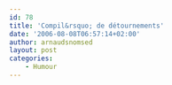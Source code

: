 ```yaml
---
id: 78
title: 'Compil&rsquo; de détournements'
date: '2006-08-08T06:57:14+02:00'
author: arnaudsnomsed
layout: post
categories:
    - Humour
---
```


<center><object height="350" width="425"><param name="movie" value="http://www.youtube.com/v/wDFv1Na8X3s"></param><embed height="350" src="http://www.youtube.com/v/wDFv1Na8X3s" type="application/x-shockwave-flash" width="425"></embed></object></center>  
  
<center><object height="350" width="425"><param name="movie" value="http://www.youtube.com/v/cL0HdHh5vMY"></param><embed height="350" src="http://www.youtube.com/v/cL0HdHh5vMY" type="application/x-shockwave-flash" width="425"></embed></object>  
<object height="350" width="425"><param name="movie" value="http://www.youtube.com/v/g6282zb78U4"></param><embed height="350" src="http://www.youtube.com/v/g6282zb78U4" type="application/x-shockwave-flash" width="425"></embed></object>  
<object height="350" width="425"><param name="movie" value="http://www.youtube.com/v/9R6H5XKIRKU"></param><embed height="350" src="http://www.youtube.com/v/9R6H5XKIRKU" type="application/x-shockwave-flash" width="425"></embed></object>  
<object height="350" width="425"><param name="movie" value="http://www.youtube.com/v/FcY3wSZqREg"></param><embed height="350" src="http://www.youtube.com/v/FcY3wSZqREg" type="application/x-shockwave-flash" width="425"></embed></object>  
</center><del datetime="2006-08-08T06:00:08+00:00"></del>